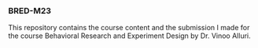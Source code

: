 ### BRED-M23

This repository contains the course content and the submission I made for the course Behavioral Research and Experiment Design by Dr. Vinoo Alluri.
